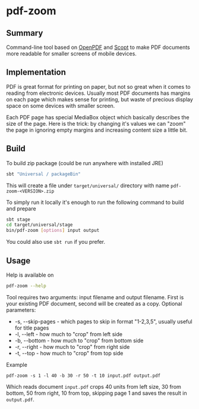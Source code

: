 # pdf-zoom

## Summary

Command-line tool based on [OpenPDF](https://github.com/LibrePDF/OpenPDF) and [Scopt](https://github.com/scopt/scopt) to make PDF documents more readable for smaller screens of mobile devices.

## Implementation

PDF is great format for printing on paper, but not so great when it comes to reading from electronic devices. Usually most PDF documents has margins on each page which makes sense for printing, but waste of precious display space on some devices with smaller screen.

Each PDF page has special MediaBox object which basically describes the size of the page. Here is the trick: by changing it's values we can "zoom" the page in ignoring empty margins and increasing content size a little bit.

## Build

To build zip package (could be run anywhere with installed JRE)

```sh
sbt "Universal / packageBin"
```

This will create a file under `target/universal/` directory with name `pdf-zoom-<VERSION>.zip`

To simply run it locally it's enough to run the following command to build and prepare

```sh
sbt stage
cd target/universal/stage
bin/pdf-zoom [options] input output
```

You could also use `sbt run` if you prefer.

## Usage
Help is available on
```sh
pdf-zoom --help
```

Tool requires two arguments: input filename and output filename. First is your existing PDF document, second will be created as a copy.
Optional parameters:
 -  -s, --skip-pages - which pages to skip in format "1-2,3,5", usually useful for title pages
 -  -l, --left - how much to "crop" from left side
 -  -b, --bottom - how much to "crop" from bottom side
 -  -r, --right - how much to "crop" from right side
 -  -t, --top - how much to "crop" from top side

Example

```
pdf-zoom -s 1 -l 40 -b 30 -r 50 -t 10 input.pdf output.pdf
```

Which reads document `input.pdf` crops 40 units from left size, 30 from bottom, 50 from right, 10 from top, skipping page 1 and saves the result in `output.pdf`.

